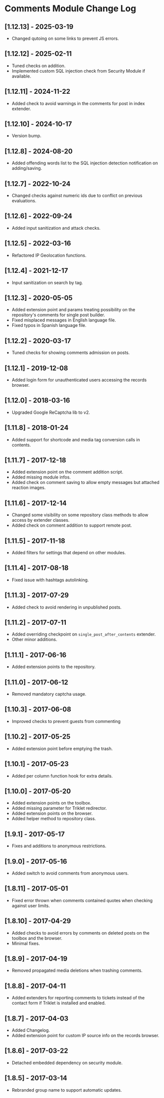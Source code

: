 
# Comments Module Change Log

## [1.12.13] - 2025-03-19

- Changed qutoing on some links to prevent JS errors.

## [1.12.12] - 2025-02-11

- Tuned checks on addition.
- Implemented custom SQL injection check from Security Module if available.

## [1.12.11] - 2024-11-22

- Added check to avoid warnings in the comments for post in index extender.

## [1.12.10] - 2024-10-17

- Version bump.

## [1.12.8] - 2024-08-20

- Added offending words list to the SQL injection detection notification on adding/saving.

## [1.12.7] - 2022-10-24

- Changed checks against numeric ids due to conflict on previous evaluations.

## [1.12.6] - 2022-09-24

- Added input sanitization and attack checks.

## [1.12.5] - 2022-03-16

- Refactored IP Geolocation functions.

## [1.12.4] - 2021-12-17

- Input sanitization on search by tag.

## [1.12.3] - 2020-05-05

- Added extension point and params treating possibility on the repository's comments for single post builder.
- Fixed misplaced messages in English language file.
- Fixed typos in Spanish language file.

## [1.12.2] - 2020-03-17

- Tuned checks for showing comments admission on posts.

## [1.12.1] - 2019-12-08

- Added login form for unauthenticated users accessing the records browser.

## [1.12.0] - 2018-03-16

- Upgraded Google ReCaptcha lib to v2.

## [1.11.8] - 2018-01-24

- Added support for shortcode and media tag conversion calls in contents.

## [1.11.7] - 2017-12-18

- Added extension point on the comment addition script.
- Added missing module infos.
- Added check on comment saving to allow empty messages but attached reaction images.

## [1.11.6] - 2017-12-14

- Changed some visibility on some repository class methods to allow access by extender classes.
- Added check on comment addition to support remote post.

## [1.11.5] - 2017-11-18

- Added filters for settings that depend on other modules.

## [1.11.4] - 2017-08-18

- Fixed issue with hashtags autolinking.

## [1.11.3] - 2017-07-29

- Added check to avoid rendering in unpublished posts.

## [1.11.2] - 2017-07-11

- Added overriding checkpoint on `single_post_after_contents` extender.
- Other minor additions.

## [1.11.1] - 2017-06-16

- Added extension points to the repository.

## [1.11.0] - 2017-06-12

- Removed mandatory captcha usage.

## [1.10.3] - 2017-06-08

- Improved checks to prevent guests from commenting

## [1.10.2] - 2017-05-25

- Added extension point before emptying the trash.

## [1.10.1] - 2017-05-23

- Added per column function hook for extra details. 

## [1.10.0] - 2017-05-20

- Added extension points on the toolbox.
- Added missing parameter for Triklet redirector.
- Added extension points on the browser.
- Added helper method to repository class.

## [1.9.1] - 2017-05-17

- Fixes and additions to anonymous restrictions.

## [1.9.0] - 2017-05-16

- Added switch to avoid comments from anonymous users.

## [1.8.11] - 2017-05-01

- Fixed error thrown when comments contained quotes when checking against user limits.

## [1.8.10] - 2017-04-29

- Added checks to avoid errors by comments on deleted posts on the toolbox and the browser.
- Minimal fixes.

## [1.8.9] - 2017-04-19

- Removed propagated media deletions when trashing comments.

## [1.8.8] - 2017-04-11

- Added extenders for reporting comments to tickets instead of the contact form
  if Triklet is installed and enabled.

## [1.8.7] - 2017-04-03

- Added Changelog.
- Added extension point for custom IP source info on the records browser.

## [1.8.6] - 2017-03-22

- Detached embedded dependency on security module.

## [1.8.5] - 2017-03-14

- Rebranded group name to support automatic updates.
